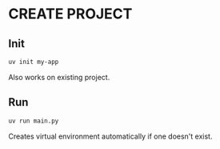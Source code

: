 # CREATE PROJECT

## Init

```sh
uv init my-app
```

Also works on existing project.

## Run

```sh
uv run main.py
```

Creates virtual environment automatically if one doesn't exist.

